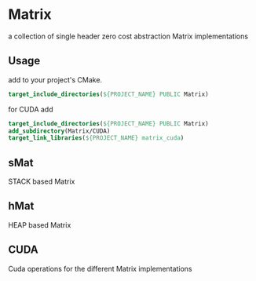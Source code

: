 # Matrix
a collection of single header zero cost abstraction Matrix implementations

## Usage 
add to your project's CMake. 
```cmake
target_include_directories(${PROJECT_NAME} PUBLIC Matrix)
```
for CUDA add 
```cmake
target_include_directories(${PROJECT_NAME} PUBLIC Matrix)
add_subdirectory(Matrix/CUDA)
target_link_libraries(${PROJECT_NAME} matrix_cuda)
```

## sMat
STACK based Matrix

## hMat
HEAP based Matrix

## CUDA
Cuda operations for the different Matrix implementations
